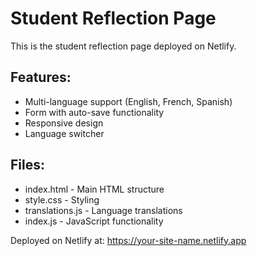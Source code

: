 # Student Reflection Page

This is the student reflection page deployed on Netlify.

## Features:
- Multi-language support (English, French, Spanish)
- Form with auto-save functionality
- Responsive design
- Language switcher

## Files:
- index.html - Main HTML structure
- style.css - Styling
- translations.js - Language translations
- index.js - JavaScript functionality

Deployed on Netlify at: https://your-site-name.netlify.app
